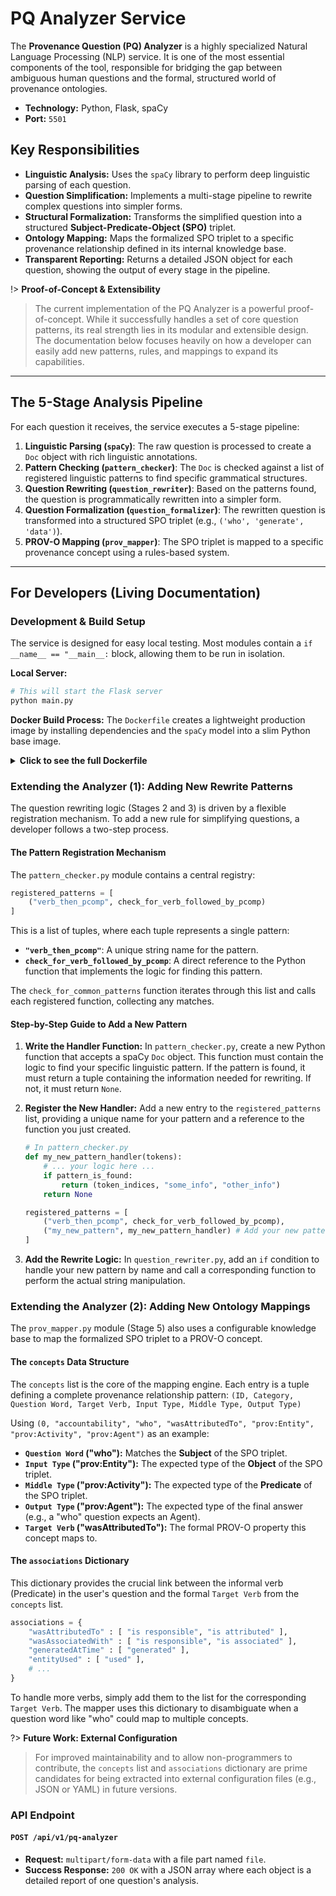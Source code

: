 # PQ Analyzer Service

The **Provenance Question (PQ) Analyzer** is a highly specialized Natural Language Processing (NLP) service. It is one of the most essential components of the tool, responsible for bridging the gap between ambiguous human questions and the formal, structured world of provenance ontologies.

- **Technology:** Python, Flask, spaCy
- **Port:** `5501`

## Key Responsibilities

- **Linguistic Analysis:** Uses the `spaCy` library to perform deep linguistic parsing of each question.
- **Question Simplification:** Implements a multi-stage pipeline to rewrite complex questions into simpler forms.
- **Structural Formalization:** Transforms the simplified question into a structured **Subject-Predicate-Object (SPO)** triplet.
- **Ontology Mapping:** Maps the formalized SPO triplet to a specific provenance relationship defined in its internal knowledge base.
- **Transparent Reporting:** Returns a detailed JSON object for each question, showing the output of every stage in the pipeline.

!> **Proof-of-Concept & Extensibility**

> The current implementation of the PQ Analyzer is a powerful proof-of-concept. While it successfully handles a set of core question patterns, its real strength lies in its modular and extensible design. The documentation below focuses heavily on how a developer can easily add new patterns, rules, and mappings to expand its capabilities.

---

## The 5-Stage Analysis Pipeline

For each question it receives, the service executes a 5-stage pipeline:

1.  **Linguistic Parsing (`spaCy`)**: The raw question is processed to create a `Doc` object with rich linguistic annotations.
2.  **Pattern Checking (`pattern_checker`)**: The `Doc` is checked against a list of registered linguistic patterns to find specific grammatical structures.
3.  **Question Rewriting (`question_rewriter`)**: Based on the patterns found, the question is programmatically rewritten into a simpler form.
4.  **Question Formalization (`question_formalizer`)**: The rewritten question is transformed into a structured SPO triplet (e.g., `('who', 'generate', 'data')`).
5.  **PROV-O Mapping (`prov_mapper`)**: The SPO triplet is mapped to a specific provenance concept using a rules-based system.

---

## For Developers (Living Documentation)

### Development & Build Setup

The service is designed for easy local testing. Most modules contain a `if __name__ == "__main__:` block, allowing them to be run in isolation.

**Local Server:**

```bash
# This will start the Flask server
python main.py
```

**Docker Build Process:**
The `Dockerfile` creates a lightweight production image by installing dependencies and the `spaCy` model into a slim Python base image.

<details>
<summary><b>Click to see the full Dockerfile</b></summary>

```dockerfile
FROM python:3.11-slim
WORKDIR /app
COPY . /app
RUN pip install --no-cache-dir -r requirements.txt
RUN python -m spacy download en_core_web_sm
CMD ["python", "main.py"]
```

</details>

### Extending the Analyzer (1): Adding New Rewrite Patterns

The question rewriting logic (Stages 2 and 3) is driven by a flexible registration mechanism. To add a new rule for simplifying questions, a developer follows a two-step process.

#### The Pattern Registration Mechanism

The `pattern_checker.py` module contains a central registry:

```python
registered_patterns = [
    ("verb_then_pcomp", check_for_verb_followed_by_pcomp)
]
```

This is a list of tuples, where each tuple represents a single pattern:

- **`"verb_then_pcomp"`**: A unique string name for the pattern.
- **`check_for_verb_followed_by_pcomp`**: A direct reference to the Python function that implements the logic for finding this pattern.

The `check_for_common_patterns` function iterates through this list and calls each registered function, collecting any matches.

#### Step-by-Step Guide to Add a New Pattern

1.  **Write the Handler Function:** In `pattern_checker.py`, create a new Python function that accepts a spaCy `Doc` object. This function must contain the logic to find your specific linguistic pattern. If the pattern is found, it must return a tuple containing the information needed for rewriting. If not, it must return `None`.

2.  **Register the New Handler:** Add a new entry to the `registered_patterns` list, providing a unique name for your pattern and a reference to the function you just created.

    ```python
    # In pattern_checker.py
    def my_new_pattern_handler(tokens):
        # ... your logic here ...
        if pattern_is_found:
            return (token_indices, "some_info", "other_info")
        return None

    registered_patterns = [
        ("verb_then_pcomp", check_for_verb_followed_by_pcomp),
        ("my_new_pattern", my_new_pattern_handler) # Add your new pattern here
    ]
    ```

3.  **Add the Rewrite Logic:** In `question_rewriter.py`, add an `if` condition to handle your new pattern by name and call a corresponding function to perform the actual string manipulation.

### Extending the Analyzer (2): Adding New Ontology Mappings

The `prov_mapper.py` module (Stage 5) also uses a configurable knowledge base to map the formalized SPO triplet to a PROV-O concept.

#### The `concepts` Data Structure

The `concepts` list is the core of the mapping engine. Each entry is a tuple defining a complete provenance relationship pattern:
`(ID, Category, Question Word, Target Verb, Input Type, Middle Type, Output Type)`

Using `(0, "accountability", "who", "wasAttributedTo", "prov:Entity", "prov:Activity", "prov:Agent")` as an example:

- **`Question Word` ("who"):** Matches the **Subject** of the SPO triplet.
- **`Input Type` ("prov:Entity"):** The expected type of the **Object** of the SPO triplet.
- **`Middle Type` ("prov:Activity"):** The expected type of the **Predicate** of the SPO triplet.
- **`Output Type` ("prov:Agent"):** The expected type of the final answer (e.g., a "who" question expects an Agent).
- **`Target Verb` ("wasAttributedTo"):** The formal PROV-O property this concept maps to.

#### The `associations` Dictionary

This dictionary provides the crucial link between the informal verb (Predicate) in the user's question and the formal `Target Verb` from the `concepts` list.

```python
associations = {
    "wasAttributedTo" : [ "is responsible", "is attributed" ],
    "wasAssociatedWith" : [ "is responsible", "is associated" ],
    "generatedAtTime" : [ "generated" ],
    "entityUsed" : [ "used" ],
    # ...
}
```

To handle more verbs, simply add them to the list for the corresponding `Target Verb`. The mapper uses this dictionary to disambiguate when a question word like "who" could map to multiple concepts.

?> **Future Work: External Configuration**

> For improved maintainability and to allow non-programmers to contribute, the `concepts` list and `associations` dictionary are prime candidates for being extracted into external configuration files (e.g., JSON or YAML) in future versions.

### API Endpoint

#### `POST /api/v1/pq-analyzer`

- **Request:** `multipart/form-data` with a file part named `file`.
- **Success Response:** `200 OK` with a JSON array where each object is a detailed report of one question's analysis.
